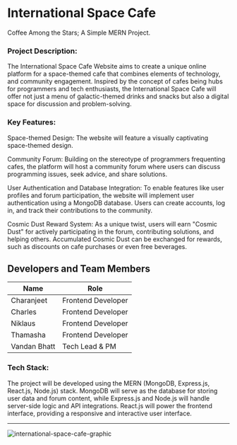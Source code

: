 # International Space Cafe
Coffee Among the Stars; A Simple MERN Project.

### Project Description:
The International Space Cafe Website aims to create a unique online platform for a space-themed cafe that combines elements of technology, and community engagement. Inspired by the concept of cafes being hubs for programmers and tech enthusiasts, the International Space Cafe will offer not just a menu of galactic-themed drinks and snacks but also a digital space for discussion and problem-solving.

### Key Features:

Space-themed Design: The website will feature a visually captivating space-themed design.

Community Forum: Building on the stereotype of programmers frequenting cafes, the platform will host a community forum where users can discuss programming issues, seek advice, and share solutions. 

User Authentication and Database Integration: To enable features like user profiles and forum participation, the website will implement user authentication using a MongoDB database. Users can create accounts, log in, and track their contributions to the community.

Cosmic Dust Reward System: As a unique twist, users will earn "Cosmic Dust" for actively participating in the forum, contributing solutions, and helping others. Accumulated Cosmic Dust can be exchanged for rewards, such as discounts on cafe purchases or even free beverages.


## Developers and Team Members

| Name             | Role               |
| ---------------- | ------------------ |
| Charanjeet       | Frontend Developer |
| Charles          | Frontend Developer |
| Niklaus          | Frontend Developer |
| Thamasha         | Frontend Developer |
| Vandan Bhatt     | Tech Lead & PM     |

### Tech Stack:

The project will be developed using the MERN (MongoDB, Express.js, React.js, Node.js) stack. MongoDB will serve as the database for storing user data and forum content, while Express.js and Node.js will handle server-side logic and API integrations. React.js will power the frontend interface, providing a responsive and interactive user interface.

<hr/>

![international-space-cafe-graphic](https://i.ibb.co/rySDwk7/image.png)
